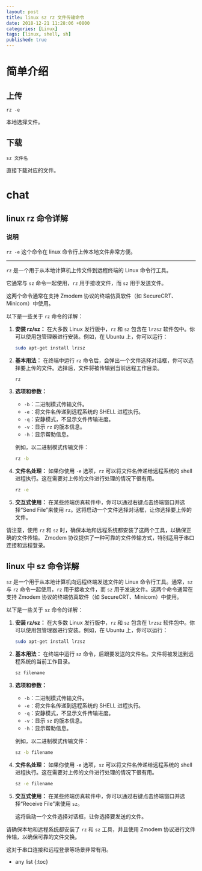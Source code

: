```yaml
---
layout: post
title: linux sz rz 文件传输命令
date: 2018-12-21 11:28:06 +0800
categories: [Linux]
tags: [linux, shell, sh]
published: true
---
```


# 简单介绍

## 上传

```
rz -e 
```

本地选择文件。

## 下载

```
sz 文件名
```

直接下载对应的文件。

# chat

## linux  rz 命令详解

### 说明 

`rz -e` 这个命令在 linux 命令行上传本地文件非常方便。

------------------------------------------------------------------------------------------------------------------------

`rz` 是一个用于从本地计算机上传文件到远程终端的 Linux 命令行工具。

它通常与 `sz` 命令一起使用，`rz` 用于接收文件，而 `sz` 用于发送文件。

这两个命令通常在支持 Zmodem 协议的终端仿真软件（如 SecureCRT、Minicom）中使用。

以下是一些关于 `rz` 命令的详解：

1. **安装 rz/sz：**
   在大多数 Linux 发行版中，`rz` 和 `sz` 包含在 `lrzsz` 软件包中。你可以使用包管理器进行安装。例如，在 Ubuntu 上，你可以运行：

   ```bash
   sudo apt-get install lrzsz
   ```

2. **基本用法：**
   在终端中运行 `rz` 命令后，会弹出一个文件选择对话框，你可以选择要上传的文件。选择后，文件将被传输到当前远程工作目录。

   ```bash
   rz
   ```

3. **选项和参数：**
   - `-b`：二进制模式传输文件。
   - `-e`：将文件名传递到远程系统的 SHELL 进程执行。
   - `-q`：安静模式，不显示文件传输进度。
   - `-v`：显示 `rz` 的版本信息。
   - `-h`：显示帮助信息。

   例如，以二进制模式传输文件：

   ```bash
   rz -b
   ```

4. **文件名处理：**
   如果你使用 `-e` 选项，`rz` 可以将文件名传递给远程系统的 shell 进程执行。这在需要对上传的文件进行处理的情况下很有用。

   ```bash
   rz -e
   ```

5. **交互式使用：**
   在某些终端仿真软件中，你可以通过右键点击终端窗口并选择“Send File”来使用 `rz`。这将启动一个文件选择对话框，让你选择要上传的文件。

请注意，使用 `rz` 和 `sz` 时，确保本地和远程系统都安装了这两个工具，以确保正确的文件传输。 Zmodem 协议提供了一种可靠的文件传输方式，特别适用于串口连接和远程登录。


## linux 中 sz 命令详解

`sz` 是一个用于从本地计算机向远程终端发送文件的 Linux 命令行工具。通常，`sz` 与 `rz` 命令一起使用，`rz` 用于接收文件，而 `sz` 用于发送文件。这两个命令通常在支持 Zmodem 协议的终端仿真软件（如 SecureCRT、Minicom）中使用。

以下是一些关于 `sz` 命令的详解：

1. **安装 rz/sz：**
   在大多数 Linux 发行版中，`rz` 和 `sz` 包含在 `lrzsz` 软件包中。你可以使用包管理器进行安装。例如，在 Ubuntu 上，你可以运行：

   ```bash
   sudo apt-get install lrzsz
   ```

2. **基本用法：**
   在终端中运行 `sz` 命令，后跟要发送的文件名。文件将被发送到远程系统的当前工作目录。

   ```bash
   sz filename
   ```

3. **选项和参数：**
   - `-b`：二进制模式传输文件。
   - `-e`：将文件名传递到远程系统的 SHELL 进程执行。
   - `-q`：安静模式，不显示文件传输进度。
   - `-v`：显示 `sz` 的版本信息。
   - `-h`：显示帮助信息。

   例如，以二进制模式传输文件：

   ```bash
   sz -b filename
   ```

4. **文件名处理：**
   如果你使用 `-e` 选项，`sz` 可以将文件名传递给远程系统的 shell 进程执行。这在需要对上传的文件进行处理的情况下很有用。

   ```bash
   sz -e filename
   ```

5. **交互式使用：**
   在某些终端仿真软件中，你可以通过右键点击终端窗口并选择“Receive File”来使用 `sz`。
   
   这将启动一个文件选择对话框，让你选择要发送的文件。

请确保本地和远程系统都安装了 `rz` 和 `sz` 工具，并且使用 Zmodem 协议进行文件传输，以确保可靠的文件交换。

这对于串口连接和远程登录等场景非常有用。

* any list
{:toc}